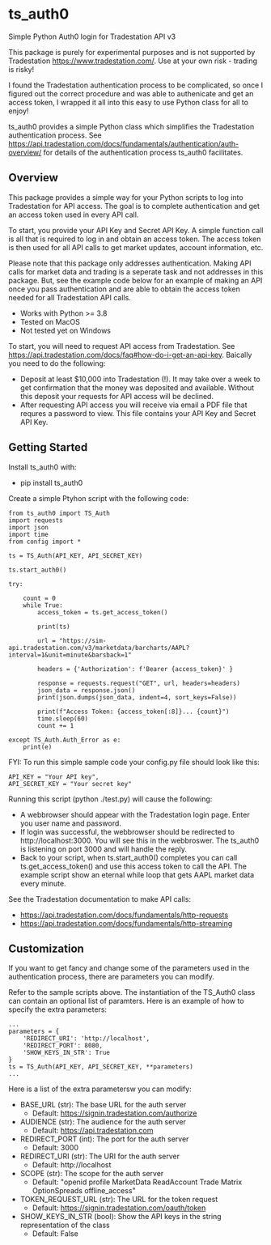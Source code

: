 # ts_auth0
Simple Python Auth0 login for Tradestation API v3

This package is purely for experimental purposes and is not supported by Tradestation https://www.tradestation.com/. Use at your own risk - trading is risky!

I found the Tradestation authentication process to be complicated, so once I figured out the correct procedure and was able to authenicate and get an access token, I wrapped it all into this easy to use Python class for all to enjoy!

ts_auth0 provides a simple Python class which simplifies the Tradestation authentication process.
See https://api.tradestation.com/docs/fundamentals/authentication/auth-overview/ for details of the authentication process ts_auth0 facilitates.

## Overview

This package provides a simple way for your Python scripts to log into Tradestation for API access. The goal is to complete authentication and get an access token used in every API call. 

To start, you provide your API Key and Secret API Key. A simple function call is all that is required to log in and obtain an access token. The access token is then used for all API calls to get market updates, account information, etc.

Please note that this package only addresses authentication. Making API calls for market data and trading is a seperate task and not addresses in this package. But, see the example code below for an example of making an API once you pass authentication and are able to obtain the access token needed for all Tradestation API calls.
 
- Works with Python >= 3.8
- Tested on MacOS
- Not tested yet on Windows 

To start, you will need to request API access from Tradestation. See  https://api.tradestation.com/docs/faq#how-do-i-get-an-api-key. Baically you need to do the following:

- Deposit at least $10,000 into Tradestation (!). It may take over a week to get confirmation that the money was deposited and available. Without this deposit your requests for API access will be declined.
- After requesting API access you will receive via email a PDF file that requres a password to view. This file contains your API Key and Secret API Key.

## Getting Started

Install ts_auth0 with:
- pip install ts_auth0

Create a simple Ptyhon script with the following code: 

```
from ts_auth0 import TS_Auth
import requests
import json
import time
from config import *

ts = TS_Auth(API_KEY, API_SECRET_KEY)
                
ts.start_auth0()

try:
    
    count = 0
    while True:
        access_token = ts.get_access_token()

        print(ts)

        url = "https://sim-api.tradestation.com/v3/marketdata/barcharts/AAPL?interval=1&unit=minute&barsback=1"
        
        headers = {'Authorization': f'Bearer {access_token}' }

        response = requests.request("GET", url, headers=headers)
        json_data = response.json()
        print(json.dumps(json_data, indent=4, sort_keys=False))

        print(f"Access Token: {access_token[:8]}... {count}")
        time.sleep(60)
        count += 1
    
except TS_Auth.Auth_Error as e:
    print(e)

```

FYI: To run this simple sample code your config.py file should look like this:
```
API_KEY = "Your API key",  
API_SECRET_KEY = "Your secret key"
```

Running this script (python ./test.py) will cause the following:

* A webbrowser should appear with the Tradestation login page. Enter you user name and password.
* If login was successful, the webbrowser should be redirected to http://localhost:3000. You will see this in the webbroswer. The ts_auth0 is listening on port 3000 and will handle the reply.
* Back to your script, when ts.start_auth0() completes you can call ts.get_access_token() and use this access token to call the API. The example script show an eternal while loop that gets AAPL market data every minute.

See the Tradestation documentation to make API calls:

- https://api.tradestation.com/docs/fundamentals/http-requests
- https://api.tradestation.com/docs/fundamentals/http-streaming

## Customization

If you want to get fancy and change some of the parameters used in the authentication process, there are parameters you can modify.

Refer to the sample scripts above. The instantiation of the TS_Auth0 class can contain an optional list of paramters. Here is an example of how to specify the extra parameters:

```
...
parameters = {
    'REDIRECT_URI': 'http://localhost',
    'REDIRECT_PORT': 8080,
    'SHOW_KEYS_IN_STR': True
}
ts = TS_Auth(API_KEY, API_SECRET_KEY, **parameters)
...
```

Here is a list of the extra parametersw you can modify:

- BASE_URL (str): The base URL for the auth server
  - Default: https://signin.tradestation.com/authorize
- AUDIENCE (str): The audience for the auth server
  - Default: https://api.tradestation.com
- REDIRECT_PORT (int): The port for the auth server
  - Default: 3000
- REDIRECT_URI (str): The URI for the auth server
  - Default: http://localhost
- SCOPE (str): The scope for the auth server
  - Default: "openid profile MarketData ReadAccount Trade Matrix OptionSpreads offline_access"
- TOKEN_REQUEST_URL (str): The URL for the token request
  - Default: https://signin.tradestation.com/oauth/token
- SHOW_KEYS_IN_STR (bool): Show the API keys in the string representation of the class
  - Default: False




